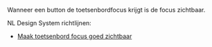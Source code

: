 <!-- @license CC0-1.0 -->

Wanneer een button de toetsenbordfocus krijgt is de focus zichtbaar.

NL Design System richtlijnen:

- [Maak toetsenbord focus goed zichtbaar](/richtlijnen/formulieren/visueel-ontwerp/focus-goed-zichtbaar/)
